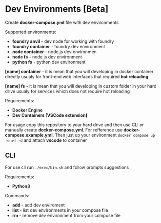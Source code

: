 # Dev Environments [Beta]
Create **docker-compose.yml** file with dev environments

Supported environments:
- **foundry anvil** - dev node for working with foundry
- **foundry container** - foundry dev environment
- **node container** - node.js dev environmen
- **node fs** - node.js dev environment
- **python fs** - python dev environment

**[name] container** - it is mean that you will developing in docker container directly usualy for front-end web interfaces that required **hot reloading**

**[name] fs** - it is mean that you will developing in custom folder in your hard drive usualy for services which does not require hot reloading

Requirements:
- **Docker Engine**
- **Dev Containers [VSCode extension]**

For usage copy this repository to your hard drive and then use CLI or manually create **docker-compose.yml**. For refference use **docker-compose.example.yml**. 
Then just up your environment ```docker compose up [env] -d``` and attach **vscode** to container

##  CLI
For use cli run `./exec/bin.sh` and follow prompts suggestions

Requirements:
- **Python3**

Commands:
- **add** - add dev enviroment
- **list** - list dev environments in your compose file
- **rm** - remove dev environment from your compose file